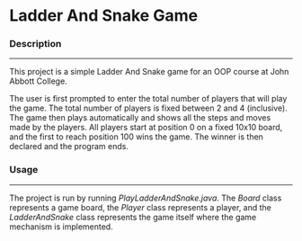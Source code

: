 # Ladder And Snake Game

### Description

---

This project is a simple Ladder And Snake game for an OOP course at John Abbott College. 

The user is first prompted to enter the total number of players that will play the game. The total number of players is fixed between 2 and 4 (inclusive). The game then plays automatically and shows all the steps and moves made by the players. All players start at position 0 on a fixed 10x10 board, and the first to reach position 100 wins the game. The winner is then declared and the program ends.

### Usage

---

The project is run by running *PlayLadderAndSnake.java*. The *Board* class represents a game board, the *Player* class represents a player, and the *LadderAndSnake* class represents the game itself where the game mechanism is implemented.